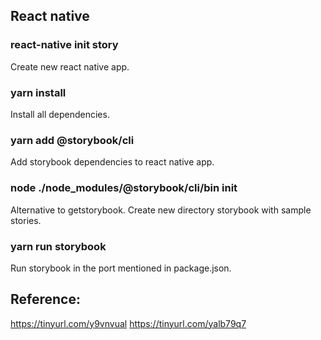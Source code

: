## React native
### react-native init story
Create new react native app.

### yarn install 
Install all dependencies.

### yarn add @storybook/cli
Add storybook dependencies to react native app.

### node ./node_modules/@storybook/cli/bin init
Alternative to getstorybook. Create new directory storybook with sample stories.

### yarn run storybook
Run storybook in the port mentioned in package.json.

## Reference:
https://tinyurl.com/y9vnvual 
https://tinyurl.com/yalb79q7 